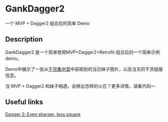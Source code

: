# GankDagger2

一个 MVP + Dagger2 组合后的简单 Demo

## Description

GankDagger2 是一个简单使用MVP+Dagger2+Retrofit 组合后的一个简单示例 demo。

Demo中展示了一张从[干货集中营](http://gank.io/)中获取到的当日妹子图片，以及当天的干货链接信息。

当 MVP + Dagger2 和妹子相遇，会擦出怎样的火花？更多详情，请看代码～

## Useful links

[Dagger 2: Even sharper, less square](https://blog.gouline.net/2015/05/04/dagger-2-even-sharper-less-square/)

